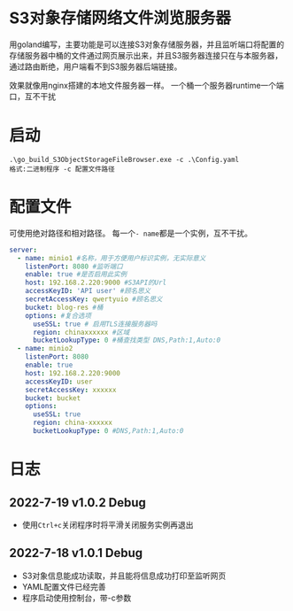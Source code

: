 # S3对象存储网络文件浏览服务器
用goland编写，主要功能是可以连接S3对象存储服务器，并且监听端口将配置的存储服务器中桶的文件通过网页展示出来，并且S3服务器连接只在与本服务器，通过路由断绝，用户端看不到S3服务器后端链接。

效果就像用nginx搭建的本地文件服务器一样。
一个桶一个服务器runtime一个端口，互不干扰
# 启动
```shell
.\go_build_S3ObjectStorageFileBrowser.exe -c .\Config.yaml
格式:二进制程序 -c 配置文件路径
```
# 配置文件
可使用绝对路径和相对路径。
每一个`- name`都是一个实例，互不干扰。

```yaml
server:
  - name: minio1 #名称，用于方便用户标识实例，无实际意义
    listenPort: 8080 #监听端口
    enable: true #是否启用此实例
    host: 192.168.2.220:9000 #S3API的Url
    accessKeyID: 'API user' #顾名思义
    secretAccessKey: qwertyuio #顾名思义
    bucket: blog-res #桶
    options: #复合选项
      useSSL: true # 启用TLS连接服务器吗
      region: chinaxxxxxx #区域
      bucketLookupType: 0 #桶查找类型 DNS,Path:1,Auto:0
  - name: minio2
    listenPort: 8080
    enable: true
    host: 192.168.2.220:9000
    accessKeyID: user
    secretAccessKey: xxxxxx
    bucket: bucket
    options:
      useSSL: true
      region: china-xxxxxx
      bucketLookupType: 0 #DNS,Path:1,Auto:0
```

# 日志

## 2022-7-19 v1.0.2 Debug

- 使用`Ctrl+c`关闭程序时将平滑关闭服务实例再退出
## 2022-7-18 v1.0.1 Debug

- S3对象信息能成功读取，并且能将信息成功打印至监听网页
- YAML配置文件已经完善
- 程序启动使用控制台，带-c参数